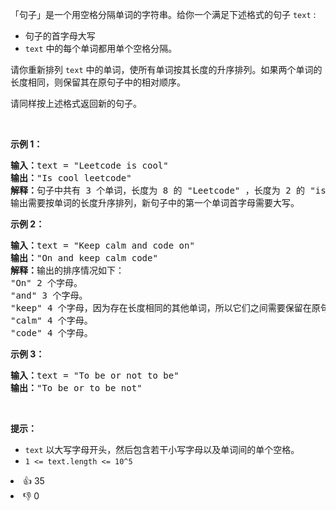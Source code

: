<p>「句子」是一个用空格分隔单词的字符串。给你一个满足下述格式的句子 <code>text</code> :</p>

<ul> 
 <li>句子的首字母大写</li> 
 <li><code>text</code> 中的每个单词都用单个空格分隔。</li> 
</ul>

<p>请你重新排列 <code>text</code> 中的单词，使所有单词按其长度的升序排列。如果两个单词的长度相同，则保留其在原句子中的相对顺序。</p>

<p>请同样按上述格式返回新的句子。</p>

<p>&nbsp;</p>

<p><strong>示例 1：</strong></p>

<pre><strong>输入：</strong>text = "Leetcode is cool"
<strong>输出：</strong>"Is cool leetcode"
<strong>解释：</strong>句子中共有 3 个单词，长度为 8 的 "Leetcode" ，长度为 2 的 "is" 以及长度为 4 的 "cool" 。
输出需要按单词的长度升序排列，新句子中的第一个单词首字母需要大写。
</pre>

<p><strong>示例 2：</strong></p>

<pre><strong>输入：</strong>text = "Keep calm and code on"
<strong>输出：</strong>"On and keep calm code"
<strong>解释：</strong>输出的排序情况如下：
"On" 2 个字母。
"and" 3 个字母。
"keep" 4 个字母，因为存在长度相同的其他单词，所以它们之间需要保留在原句子中的相对顺序。
"calm" 4 个字母。
"code" 4 个字母。
</pre>

<p><strong>示例 3：</strong></p>

<pre><strong>输入：</strong>text = "To be or not to be"
<strong>输出：</strong>"To be or to be not"
</pre>

<p>&nbsp;</p>

<p><strong>提示：</strong></p>

<ul> 
 <li><code>text</code> 以大写字母开头，然后包含若干小写字母以及单词间的单个空格。</li> 
 <li><code>1 &lt;= text.length &lt;= 10^5</code></li> 
</ul>

<div><li>👍 35</li><li>👎 0</li></div>